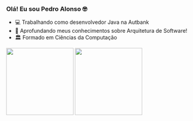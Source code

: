 ### Olá! Eu sou Pedro Alonso 🤓

- 💻 Trabalhando como desenvolvedor Java na Autbank
- 🌱 Aprofundando meus conhecimentos sobre Arquitetura de Software!
- 🏛️ Formado em Ciências da Computação

<div>
  <img height="180em" src="https://github-readme-stats.vercel.app/api?username=phaalonso&show_icons=true&theme=dark&include_all_commits=true&count_private=true">
  <img height="180em" src="https://github-readme-stats.vercel.app/api/top-langs/?username=phaalonso&layout=compact&theme=dark">
</div>
